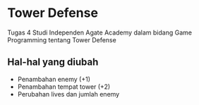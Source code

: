 # Tower Defense
Tugas 4 Studi Independen Agate Academy dalam bidang Game Programming tentang Tower Defense

## Hal-hal yang diubah
- Penambahan enemy (+1)
- Penambahan tempat tower (+2)
- Perubahan lives dan jumlah enemy
